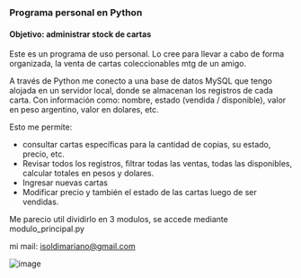 
### Programa personal en Python

#### Objetivo: administrar stock de cartas

Este es un programa de uso personal. Lo cree para llevar a cabo de forma organizada, la venta de cartas coleccionables mtg de un amigo.

A través de Python me conecto a una base de datos MySQL que tengo alojada en un servidor local, donde se almacenan los registros de cada carta. Con información como: nombre, estado (vendida / disponible), valor en peso argentino, valor en dolares, etc.

Esto me permite:
- consultar cartas específicas para la cantidad de copias, su estado, precio, etc. 
- Revisar todos los registros, filtrar todas las ventas, todas las disponibles, calcular totales en pesos y dolares.
- Ingresar nuevas cartas
- Modificar precio y también el estado de las cartas luego de ser vendidas.

Me parecio util dividirlo en 3 modulos, se accede mediante modulo_principal.py

mi mail: isoldimariano@gmail.com

![image](https://user-images.githubusercontent.com/54587158/73561531-f014b380-4437-11ea-9d4e-63f9def1decb.png)